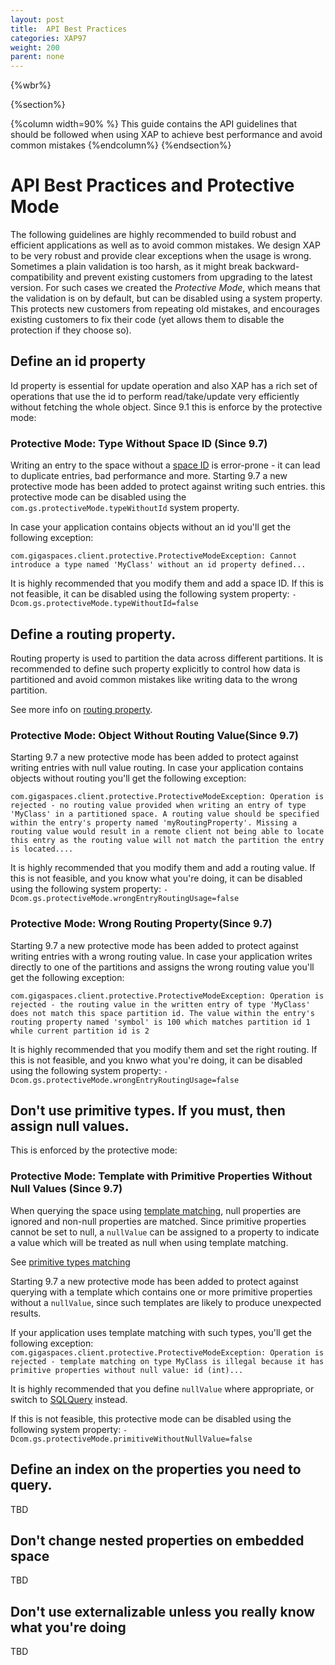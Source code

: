 ```yaml
---
layout: post
title:  API Best Practices
categories: XAP97
weight: 200
parent: none
---
```


{%wbr%}

{%section%}

{%column width=90% %}
This guide contains the API guidelines that should be followed when using XAP to achieve best performance and avoid common mistakes
{%endcolumn%}
{%endsection%}

# API Best Practices and Protective Mode

The following guidelines are highly recommended to build robust and efficient applications as well as to avoid common mistakes. 
We design XAP to be very robust and provide clear exceptions when the usage is wrong. 
Sometimes a plain validation is too harsh, as it might break backward-compatibility and prevent existing customers from upgrading to the latest version. 
For such cases we created the *Protective Mode*, which means that the validation is on by default, but can be disabled using a system property. This protects new customers from repeating old mistakes, and encourages existing customers to fix their code (yet allows them to disable the protection if they choose so).

## Define an id property 

Id property is essential for update operation and also XAP has a rich set of operations that use the id to perform read/take/update very efficiently without fetching the whole object. 
Since 9.1 this is enforce by the protective mode:

### Protective Mode: Type Without Space ID (Since 9.7)

Writing an entry to the space without a [space ID]({%latestjavaurl%}/query-by-id.html) is error-prone - it can lead to duplicate entries, bad performance and more. Starting 9.7 a new protective mode has been added to protect against writing such entries. this protective mode can be disabled using the `com.gs.protectiveMode.typeWithoutId` system property.

In case your application contains objects without an id you'll get the following exception:

`com.gigaspaces.client.protective.ProtectiveModeException: Cannot introduce a type named 'MyClass' without an id property defined...`

It is highly recommended that you modify them and add a space ID.
If this is not feasible, it can be disabled using the following system property: `-Dcom.gs.protectiveMode.typeWithoutId=false`

## Define a routing property.

Routing property is used to partition the data across different partitions.
It is recommended to define such property explicitly to control how data is partitioned and avoid common mistakes like writing data to the wrong partition.

See more info on [routing property]({%latestjavaurl%}/routing-in-partitioned-spaces.html).

### Protective Mode: Object Without Routing Value(Since 9.7)

Starting 9.7 a new protective mode has been added to protect against writing entries with null value routing.
In case your application contains objects without routing you'll get the following exception:

`com.gigaspaces.client.protective.ProtectiveModeException: Operation is rejected - no routing value provided when writing an entry of type 'MyClass' in a partitioned space. A routing value should be specified within the entry's property named 'myRoutingProperty'. Missing a routing value would result in a remote client not being able to locate this entry as the routing value will not match the partition the entry is located.... `


It is highly recommended that you modify them and add a routing value.
If this is not feasible, and you know what you're doing, it can be disabled using the following system property: `-Dcom.gs.protectiveMode.wrongEntryRoutingUsage=false`

### Protective Mode: Wrong Routing Property(Since 9.7)

Starting 9.7 a new protective mode has been added to protect against writing entries with a wrong routing value.
In case your application writes directly to one of the partitions and assigns the wrong routing value you'll get the following exception:

`com.gigaspaces.client.protective.ProtectiveModeException: Operation is rejected - the routing value in the written entry of type 'MyClass' does not match this space partition id. The value within the entry's routing property named 'symbol' is 100 which matches partition id 1 while current partition id is 2`


It is highly recommended that you modify them and set the right routing.
If this is not feasible, and you knwo what you're doing, it can be disabled using the following system property: `-Dcom.gs.protectiveMode.wrongEntryRoutingUsage=false`


## Don't use primitive types. If you must, then assign null values.

This is enforced by the protective mode:

### Protective Mode: Template with Primitive Properties Without Null Values (Since 9.7)

When querying the space using [template matching]({%latestjavaurl%}/query-template-matching.html), null properties are ignored and non-null properties are matched. Since primitive properties cannot be set to null, a `nullValue` can be assigned to a property to indicate a value which will be treated as null when using template matching. 

See [primitive types matching]({%latestjavaurl%}/query-template-matching.html#primitive-types)

Starting 9.7 a new protective mode has been added to protect against querying with a template which contains one or more primitive properties without a `nullValue`, since such templates are likely to produce unexpected results. 

If your application uses template matching with such types, you'll get the following exception:
`com.gigaspaces.client.protective.ProtectiveModeException: Operation is rejected - template matching on type MyClass is illegal because it has primitive properties without null value: id (int)...`

It is highly recommended that you define `nullValue` where appropriate, or switch to [SQLQuery]({%latestjavaurl%}/sqlquery.html) instead. 

If this is not feasible, this protective mode can be disabled using the following system property: `-Dcom.gs.protectiveMode.primitiveWithoutNullValue=false` 



## Define an index on the properties you need to query. 

TBD

## Don't change nested properties on embedded space

TBD

## Don't use externalizable unless you really know what you're doing 

TBD
